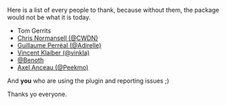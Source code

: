 Here is a list of every people to thank, because without them, the package would not be what it is today.

- Tom Gerrits
- [Chris Normansell (@CWDN)](https://github.com/CWDN)
- [Guillaume Perréal (@Adirelle)](https://github.com/Adirelle)
- [Vincent Klaiber (@vinkla)](https://github.com/vinkla)
- [@Benoth](https://github.com/Benoth)
- [Axel Anceau (@Peekmo)](https://github.com/Peekmo)

And **you** who are using the plugin and reporting issues ;)

Thanks yo everyone.
